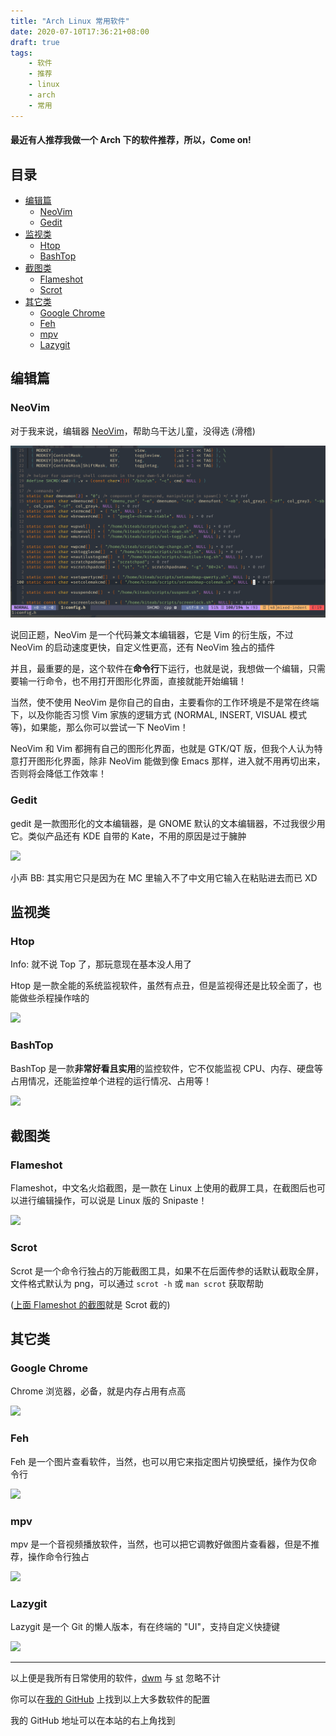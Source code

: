 ```yaml
---
title: "Arch Linux 常用软件"
date: 2020-07-10T17:36:21+08:00
draft: true
tags: 
    - 软件
    - 推荐
    - linux
    - arch
    - 常用
---
```


#### 最近有人推荐我做一个 Arch 下的软件推荐，所以，Come on!
<!--more-->

## 目录

* [编辑篇](#编辑篇)
	- [NeoVim](#neovim)
	- [Gedit](#gedit)
* [监视类](#监视类)
	- [Htop](#htop)
	- [BashTop](#bashtop)
* [截图类](#截图类)
	- [Flameshot](#flameshot)
	- [Scrot](#scrot)
* [其它类](#其它类)
	- [Google Chrome](#google-chrome)
	- [Feh](#feh)
	- [mpv](#mpv)
	- [Lazygit](#lazygit)

## 编辑篇

### NeoVim

对于我来说，编辑器 [NeoVim](https://neovim.io)，帮助乌干达儿童，没得选 (滑稽)

![](https://raw.githubusercontent.com/KiteAB/nvim/master/screenshots/1.png)

说回正题，NeoVim 是一个代码兼文本编辑器，它是 Vim 的衍生版，不过 NeoVim 的启动速度更快，自定义性更高，还有 NeoVim 独占的插件

并且，最重要的是，这个软件在**命令行**下运行，也就是说，我想做一个编辑，只需要输一行命令，也不用打开图形化界面，直接就能开始编辑！

当然，使不使用 NeoVim 是你自己的自由，主要看你的工作环境是不是常在终端下，以及你能否习惯 Vim 家族的逻辑方式 (NORMAL, INSERT, VISUAL 模式等)，如果能，那么你可以尝试一下 NeoVim！

NeoVim 和 Vim 都拥有自己的图形化界面，也就是 GTK/QT 版，但我个人认为特意打开图形化界面，除非 NeoVim 能做到像 Emacs 那样，进入就不用再切出来，否则将会降低工作效率！

### Gedit

gedit 是一款图形化的文本编辑器，是 GNOME 默认的文本编辑器，不过我很少用它。类似产品还有 KDE 自带的 Kate，不用的原因是过于臃肿

![](https://kiteab.awa.im/images/blog/app/gedit.png)

小声 BB: 其实用它只是因为在 MC 里输入不了中文用它输入在粘贴进去而已 XD

## 监视类

### Htop

Info: 就不说 Top 了，那玩意现在基本没人用了

Htop 是一款全能的系统监视软件，虽然有点丑，但是监视得还是比较全面了，也能做些杀程操作啥的

![](https://kiteab.awa.im/images/blog/app/htop.png)

### BashTop

BashTop 是一款**非常好看且实用**的监控软件，它不仅能监视 CPU、内存、硬盘等占用情况，还能监控单个进程的运行情况、占用等！

![](https://kiteab.awa.im/images/blog/app/bashtop.png)

## 截图类

### Flameshot

Flameshot，中文名火焰截图，是一款在 Linux 上使用的截屏工具，在截图后也可以进行编辑操作，可以说是 Linux 版的 Snipaste！

![](https://kiteab.awa.im/images/blog/app/flameshot.png)

### Scrot

Scrot 是一个命令行独占的万能截图工具，如果不在后面传参的话默认截取全屏，文件格式默认为 png，可以通过 `scrot -h` 或 `man scrot` 获取帮助

([上面 Flameshot 的截图](#flameshot)就是 Scrot 截的)

## 其它类

### Google Chrome

Chrome 浏览器，必备，就是内存占用有点高

![](https://kiteab.awa.im/images/blog/app/chrome.png)

### Feh

Feh 是一个图片查看软件，当然，也可以用它来指定图片切换壁纸，操作为仅命令行

![](https://kiteab.awa.im/images/blog/app/feh.png)

### mpv

mpv 是一个音视频播放软件，当然，也可以把它调教好做图片查看器，但是不推荐，操作命令行独占

![](https://kiteab.awa.im/images/blog/app/mpv.png)

### Lazygit

Lazygit 是一个 Git 的懒人版本，有在终端的 "UI"，支持自定义快捷键

![](https://kiteab.awa.im/images/blog/app/lazygit.png)

---

以上便是我所有日常使用的软件，[dwm](https://dwm.suckless.org) 与 [st](https://st.suckless.org) 忽略不计

你可以在[我的 GitHub](https://github.com/KiteAB) 上找到以上大多数软件的配置

我的 GitHub 地址可以在本站的右上角找到
